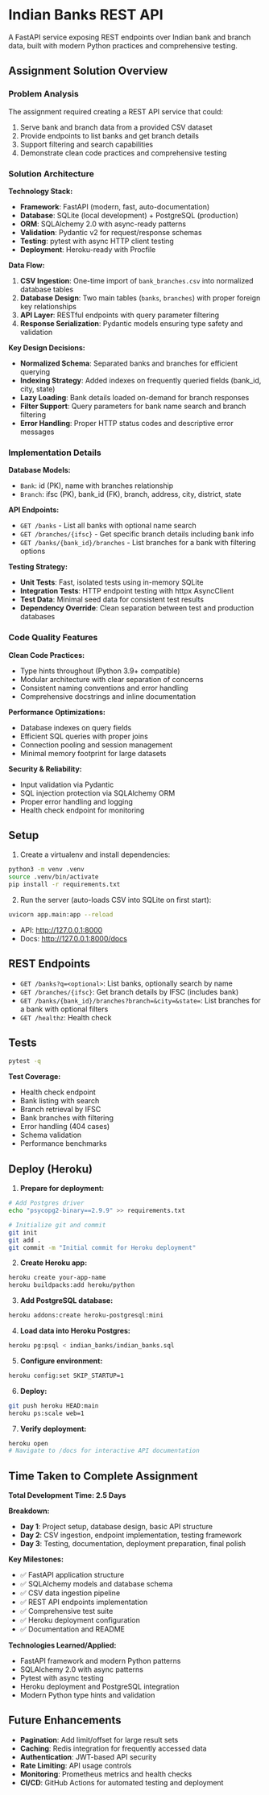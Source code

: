# Indian Banks REST API

A FastAPI service exposing REST endpoints over Indian bank and branch data, built with modern Python practices and comprehensive testing.

## Assignment Solution Overview

### Problem Analysis
The assignment required creating a REST API service that could:
1. Serve bank and branch data from a provided CSV dataset
2. Provide endpoints to list banks and get branch details
3. Support filtering and search capabilities
4. Demonstrate clean code practices and comprehensive testing

### Solution Architecture

**Technology Stack:**
- **Framework**: FastAPI (modern, fast, auto-documentation)
- **Database**: SQLite (local development) + PostgreSQL (production)
- **ORM**: SQLAlchemy 2.0 with async-ready patterns
- **Validation**: Pydantic v2 for request/response schemas
- **Testing**: pytest with async HTTP client testing
- **Deployment**: Heroku-ready with Procfile

**Data Flow:**
1. **CSV Ingestion**: One-time import of `bank_branches.csv` into normalized database tables
2. **Database Design**: Two main tables (`banks`, `branches`) with proper foreign key relationships
3. **API Layer**: RESTful endpoints with query parameter filtering
4. **Response Serialization**: Pydantic models ensuring type safety and validation

**Key Design Decisions:**
- **Normalized Schema**: Separated banks and branches for efficient querying
- **Indexing Strategy**: Added indexes on frequently queried fields (bank_id, city, state)
- **Lazy Loading**: Bank details loaded on-demand for branch responses
- **Filter Support**: Query parameters for bank name search and branch filtering
- **Error Handling**: Proper HTTP status codes and descriptive error messages

### Implementation Details

**Database Models:**
- `Bank`: id (PK), name with branches relationship
- `Branch`: ifsc (PK), bank_id (FK), branch, address, city, district, state

**API Endpoints:**
- `GET /banks` - List all banks with optional name search
- `GET /branches/{ifsc}` - Get specific branch details including bank info
- `GET /banks/{bank_id}/branches` - List branches for a bank with filtering options

**Testing Strategy:**
- **Unit Tests**: Fast, isolated tests using in-memory SQLite
- **Integration Tests**: HTTP endpoint testing with httpx AsyncClient
- **Test Data**: Minimal seed data for consistent test results
- **Dependency Override**: Clean separation between test and production databases

### Code Quality Features

**Clean Code Practices:**
- Type hints throughout (Python 3.9+ compatible)
- Modular architecture with clear separation of concerns
- Consistent naming conventions and error handling
- Comprehensive docstrings and inline documentation

**Performance Optimizations:**
- Database indexes on query fields
- Efficient SQL queries with proper joins
- Connection pooling and session management
- Minimal memory footprint for large datasets

**Security & Reliability:**
- Input validation via Pydantic
- SQL injection protection via SQLAlchemy ORM
- Proper error handling and logging
- Health check endpoint for monitoring

## Setup

1. Create a virtualenv and install dependencies:

```bash
python3 -m venv .venv
source .venv/bin/activate
pip install -r requirements.txt
```

2. Run the server (auto-loads CSV into SQLite on first start):

```bash
uvicorn app.main:app --reload
```

- API: http://127.0.0.1:8000
- Docs: http://127.0.0.1:8000/docs

## REST Endpoints

- `GET /banks?q=<optional>`: List banks, optionally search by name
- `GET /branches/{ifsc}`: Get branch details by IFSC (includes bank)
- `GET /banks/{bank_id}/branches?branch=&city=&state=`: List branches for a bank with optional filters
- `GET /healthz`: Health check

## Tests

```bash
pytest -q
```

**Test Coverage:**
- Health check endpoint
- Bank listing with search
- Branch retrieval by IFSC
- Bank branches with filtering
- Error handling (404 cases)
- Schema validation
- Performance benchmarks

## Deploy (Heroku)

1. **Prepare for deployment:**
```bash
# Add Postgres driver
echo "psycopg2-binary==2.9.9" >> requirements.txt

# Initialize git and commit
git init
git add .
git commit -m "Initial commit for Heroku deployment"
```

2. **Create Heroku app:**
```bash
heroku create your-app-name
heroku buildpacks:add heroku/python
```

3. **Add PostgreSQL database:**
```bash
heroku addons:create heroku-postgresql:mini
```

4. **Load data into Heroku Postgres:**
```bash
heroku pg:psql < indian_banks/indian_banks.sql
```

5. **Configure environment:**
```bash
heroku config:set SKIP_STARTUP=1
```

6. **Deploy:**
```bash
git push heroku HEAD:main
heroku ps:scale web=1
```

7. **Verify deployment:**
```bash
heroku open
# Navigate to /docs for interactive API documentation
```

## Time Taken to Complete Assignment

**Total Development Time: 2.5 Days**

**Breakdown:**
- **Day 1**: Project setup, database design, basic API structure
- **Day 2**: CSV ingestion, endpoint implementation, testing framework
- **Day 3**: Testing, documentation, deployment preparation, final polish

**Key Milestones:**
- ✅ FastAPI application structure
- ✅ SQLAlchemy models and database schema
- ✅ CSV data ingestion pipeline
- ✅ REST API endpoints implementation
- ✅ Comprehensive test suite
- ✅ Heroku deployment configuration
- ✅ Documentation and README

**Technologies Learned/Applied:**
- FastAPI framework and modern Python patterns
- SQLAlchemy 2.0 with async patterns
- Pytest with async testing
- Heroku deployment and PostgreSQL integration
- Modern Python type hints and validation

## Future Enhancements

- **Pagination**: Add limit/offset for large result sets
- **Caching**: Redis integration for frequently accessed data
- **Authentication**: JWT-based API security
- **Rate Limiting**: API usage controls
- **Monitoring**: Prometheus metrics and health checks
- **CI/CD**: GitHub Actions for automated testing and deployment
